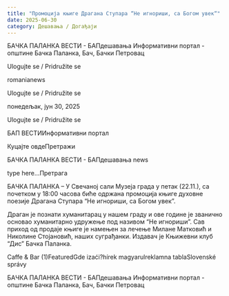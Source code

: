 ```yaml
---
title: "Промоција књиге Драгана Ступара “Не игнориши, са Богом увек“"
date: 2025-06-30
category: Дешавања / Догађаји
---
```


БАЧКА ПАЛАНКА ВЕСТИ - БАПдешавања Информативни портал - општине Бачка Паланка, Бач, Бачки Петровац

Ulogujte se / Pridružite se

romanianews

Ulogujte se / Pridružite se

понедељак, јун 30, 2025

Ulogujte se / Pridružite se

БАП ВЕСТИИнформативни портал

Куцајте овдеПретражи

БАЧКА ПАЛАНКА ВЕСТИ - БАПдешавања news

type here...Претрага

БАЧКА ПАЛАНКА – У Свечаној сали Музеја града у петак (22.11.), са почетком у 18:00 часова биће одржана промоција књиге духовне поезије Драгана Ступара “Не игнориши, са Богом увек”.

Драган је познати хуманитарац у нашем граду и ове године је званично основао хуманитарно удружење под називом “Не игнориши”. Сав приход од продаје књиге је намењен за лечење Милане Матковић и Николине Стојановић, наших суграђанки.
Издавач је Књижевни клуб “Дис” Бачка Паланка.

Caffe & Bar (1)FeaturedGde izaći?hírek magyarulreklamna tablaSlovenské správy

БАЧКА ПАЛАНКА ВЕСТИ - БАПдешавања Информативни портал - општине Бачка Паланка, Бач, Бачки Петровац
